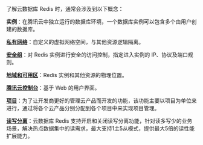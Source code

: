 
了解云数据库 Redis 时，通常会涉及到以下概念：

**实例**：在腾讯云中独立运行的数据库环境，一个数据库实例可以包含多个由用户创建的数据库。

[**私有网络**](http://intl.cloud.tencent.com/document/product/215/535)：自定义的虚拟网络空间，与其他资源逻辑隔离。

[**安全组**](https://intl.cloud.tencent.com/document/product/239/31945)：对 Redis 实例进行安全的访问控制，指定进入实例的 IP、协议及端口规则。

[**地域和可用区**](http://intl.cloud.tencent.com/document/product/239/4106)：Redis 实例和其他资源的物理位置。

[**腾讯云控制台**](https://console.cloud.tencent.com/cdb)：基于 Web 的用户界面。

[**项目**](http://intl.cloud.tencent.com/document/product/378/10863)：为了让开发商更好的管理云产品而开发的功能，该功能主要以项目为单位来进行，通过将各个云产品分别分配到各个项目中来实现项目管理。

[**读写分离**](https://intl.cloud.tencent.com/document/product/239/31935)：云数据库 Redis 支持开启和关闭读写分离功能，针对读多写少的业务场景，解决热点数据集中的读需求，最大支持1主5从模式，提供最大5倍的读性能扩展能力。

